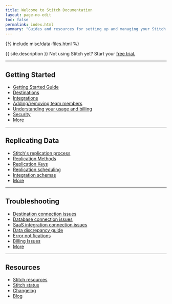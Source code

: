 ```yaml
---
title: Welcome to Stitch Documentation
layout: page-no-edit
toc: false
permalink: index.html
summary: "Guides and resources for setting up and managing your Stitch data pipeline."
---
```

{% include misc/data-files.html %}

<p class="intro">{{ site.description }} Not using Stitch yet? Start your <a href="https://www.stitchdata.com/signup/">free trial.</a></p> 
<hr />

<h2>Getting Started</h2>
<ul class="columns more">
	<li><a href="{{ link.getting-started | prepend: site.baseurl }}">Getting Started Guide</a></li>
	<li><a href="{{ link.destinations.main | prepend: site.baseurl }}">Destinations</a></li>
	<li><a href="{{ link.integrations.main | prepend: site.baseurl }}">Integrations</a></li>
	<li><a href="{{ link.account.team-members | prepend: site.baseurl }}">Adding/removing team members</a></li>
	<li><a href="{{ link.billing.billing-guide | prepend: site.baseurl }}">Understanding your usage and billing</a></li>
	<li><a href="{{ link.security.main | prepend: site.baseurl }}">Security</a></li>
	<li><a href="{{ site.baseurl }}/tag_getting_started">More</a></li>
</ul>
<hr />

<h2>Replicating Data</h2>
<ul class="columns more">
	<li><a href="{{ link.replication.overview | prepend: site.baseurl }}">Stitch's replication process</a></li>
	<li><a href="{{ link.replication.rep-methods | prepend: site.baseurl }}">Replication Methods</a></li>
	<li><a href="{{ link.replication.rep-keys | prepend: site.baseurl }}">Replication Keys</a></li>
	<li><a href="{{ link.replication.rep-scheduling| prepend: site.baseurl }}">Replication scheduling</a></li>
	<li><a href="{{ link.destinations.storage.stitch-schema | prepend: site.baseurl }}">Integration schemas</a></li>
	<li><a href="{{ link.replication.main | prepend: site.baseurl }}">More</a></li>
</ul>
<hr />

<h2>Troubleshooting</h2>
<ul class="columns more">
	<li><a href="{{ link.troubleshooting.dw-connection-errors | prepend: site.baseurl }}">Destination connection issues</a></li>
	<li><a href="{{ link.troubleshooting.db-connection-errors | prepend: site.baseurl }}">Database connection issues</a></li>
	<li><a href="{{ link.troubleshooting.saas-connection-errors | prepend: site.baseurl }}">SaaS integration connection issues</a></li>
	<li><a href="{{ link.troubleshooting.discrepancy-guide | prepend: site.baseurl }}">Data discrepancy guide</a></li>
	<li><a href="{{ link.troubleshooting.errors | prepend: site.baseurl }}">Error notifications</a></li>
	<li><a href="{{ link.troubleshooting.billing-issues | prepend: site.baseurl }}">Billing Issues</a></li>
	<li><a href="{{ link.troubleshooting.main | prepend: site.baseurl }}">More</a></li>
</ul>
<hr />

<h2>Resources</h2>
<ul class="columns">
	<li><a href="{{ site.resources }}">Stitch resources</a></li>
	<li><a href="{{ site.status }}">Stitch status</a></li>
	<li><a href="{{ site.changelog }}">Changelog</a></li>
	<li><a href="{{ site.blog }}">Blog</a></li>
</ul>
